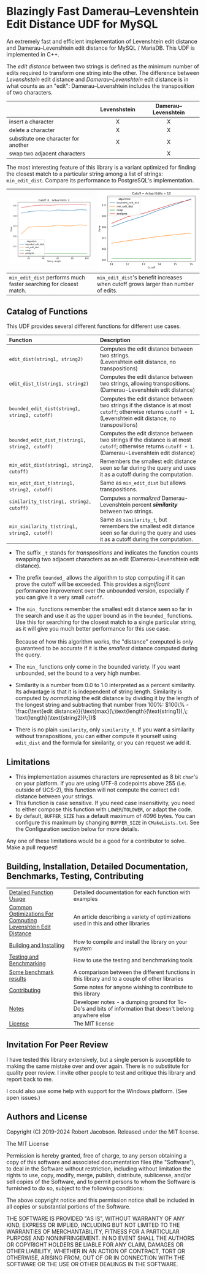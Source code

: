 # Blazingly Fast Damerau–Levenshtein Edit Distance UDF for MySQL

An extremely fast and efficient implementation of Levenshtein edit distance and Damerau–Levenshtein edit distance for
MySQL / MariaDB. This UDF is implemented in C++.

The _edit distance_ between two strings is defined as the minimum number of edits required to transform one string into
the other. The difference between _Levenshstein_ edit distance and _Damerau–Levenshtein_ edit distance is in what counts
as an "edit": Damerau–Levenshtein includes the transposition of two characters.

|                                      | Levenshstein | Damerau–Levenshtein |
|:-------------------------------------|:------------:|:-------------------:|
| insert a character                   |      X       |          X          |
| delete a character                   |      X       |          X          |
| substitute one character for another |      X       |          X          |
| swap two adjacent characters         |    &nbsp;    |          X          |

The most interesting feature of this library is a variant optimized for finding the closest match to a particular string among a list of strings: `min_edit_dist`. Compare its performance to PostgreSQL's implementation.

| <img src="doc/assets/output8_2.png" alt="Output 8 cutoff 2 edits" style="zoom:33%;" /> | <img src="doc/assets/realdata_ep10.png" alt="RealData edits plus 10" style="zoom:33%;" /> |
| ------------------------------------------------------------ | ------------------------------------------------------------ |
| `min_edit_dist` performs much faster searching for closest match. | `min_edit_dist`'s benefit increases when cutoff grows larger than  number of edits. |



## Catalog of Functions

This UDF provides several different functions for different use cases.

| Function                                        | Description                                                  |
| :---------------------------------------------- | :----------------------------------------------------------- |
| `edit_dist(string1, string2)`                   | Computes the edit distance between two strings.<br> (Levenshtein edit distance, no transpositions) |
| `edit_dist_t(string1, string2)`                 | Computes the edit distance between two strings, allowing transpositions.<br/> (Damerau-Levenshtein edit distance) |
| `bounded_edit_dist(string1, string2, cutoff)`   | Computes the edit distance between two strings if the distance is at most `cutoff`; otherwise returns `cutoff + 1`.<br/> (Levenshtein edit distance, no transpositions) |
| `bounded_edit_dist_t(string1, string2, cutoff)` | Computes the edit distance between two strings if the distance is at most `cutoff`; otherwise returns `cutoff + 1`.<br/> (Damerau-Levenshtein edit distance) |
| `min_edit_dist(string1, string2, cutoff)`       | Remembers the smallest edit distance seen so far during the query and uses it as a cutoff during the computation. |
| `min_edit_dist_t(string1, string2, cutoff)`     | Same as `min_edit_dist` but allows transpositions.           |
| `similarity_t(string1, string2, cutoff)`        | Computes a _normalized_ Damerau-Levenshtein percent **_similarity_** between two strings. |
| `min_similarity_t(string1, string2, cutoff)`    | Same as `similarity_t`, but remembers the smallest edit distance seen so far during the query and uses it as a cutoff during the computation. |

- The suffix `_t` stands for *transpositions* and indicates the function counts swapping two adjacent characters as an edit (Damerau-Levenshtein edit distance).
- The prefix `bounded_` allows the algorithm to stop computing if it can prove the cutoff will be exceeded. This provides a *significant* performance improvement over the unbounded version, especially if you can give it a very small `cutoff`.
- The `min_`  functions remember the smallest edit distance seen so far in the search and use it as the upper bound as in the `bounded_` functions. Use this for searching for the closest match to a single particular string, as it will give you much better performance for this use case.<br><br>Because of how this algorithm works, the "distance" computed is only guaranteed to be accurate if it is the *smallest* distance computed during the query. 

- The `min_` functions only come in the bounded variety. If you want unbounded, set the bound to a very high number.
- Similarity is a number from 0.0 to 1.0 interpreted as a percent similarity. Its advantage is that it is independent of string length. Similarity is computed by *normalizing* the edit distance by dividing it by the length of the longest string and subtracting that number from 100%: $100\% - \frac{\text{edit distance}}{\text{max}(\;\text{length}(\text{string1}),\; \text{length}(\text{string2})\;)}$
- There is no plain `similarity`, only `similarity_t`. If you want a similarity without transpositions, you can either compute it yourself using `edit_dist` and the formula for similarity, or you can request we add it.

## Limitations

* This implementation assumes characters are represented as 8 bit `char`'s on your platform. If you are using UTF-8 codepoints above 255 (i.e. outside of UCS-2), this function will not
  compute the correct edit distance between your strings.
* This function is case sensitive. If you need case insensitivity, you need to either compose this
  function with `LOWER`/`TOLOWER`, or adapt the code.
* By default, `BUFFER_SIZE` has a default maximum of 4096 bytes. You can configure this maximum by changing
  `BUFFER_SIZE` in `CMakeLists.txt`. See the Configuration section below for more details.

Any one of these limitations would be a good for a contributor to solve. Make a pull
request!

## Building, Installation, Detailed Documentation, Benchmarks, Testing, Contributing

|                                                              |                                                              |
| :----------------------------------------------------------- | :----------------------------------------------------------- |
| [Detailed Function Usage](doc/Usage.md)                      | Detailed documentation for each function with examples       |
| [Common Optimizations For Computing<br>Levenshtein Edit Distance](doc/OptimizingEditDistance) | An article describing a variety of optimizations used in this and other libraries |
| [Building and Installing](doc/Building.md)                   | How to compile and install the library on your system        |
| [Testing and Benchmarking](doc/Testing)                      | How to use the testing and benchmarking tools                |
| [Some benchmark results](doc/Benchmarks.md)                  | A comparison between the different functions in this library and to a couple of other libraries |
| [Contributing](doc/Contributing.md)                          | Some notes for anyone wishing to contribute to this library  |
| [Notes](doc/Notes.md)                                        | Developer notes - a dumping ground for To-Do's and bits of information that doesn't belong anywhere else |
| [License](License.txt)                                       | The MIT license                                              |

## Invitation For Peer Review

I have tested this library extensively, but a single person is susceptible to making the same mistake over and over again. There is no substitute for quality peer review. I invite other people to test and critique this library and report back to me. 

I could also use some help with support for the Windows platform. (See open issues.)

## Authors and License

Copyright (C) 2019-2024 Robert Jacobson. Released under the MIT license.

The MIT License

Permission is hereby granted, free of charge, to any person obtaining a copy
of this software and associated documentation files (the "Software"), to
deal in the Software without restriction, including without limitation the
rights to use, copy, modify, merge, publish, distribute, sublicense, and/or
sell copies of the Software, and to permit persons to whom the Software is
furnished to do so, subject to the following conditions:

The above copyright notice and this permission notice shall be included in
all copies or substantial portions of the Software.

THE SOFTWARE IS PROVIDED "AS IS", WITHOUT WARRANTY OF ANY KIND, EXPRESS OR
IMPLIED, INCLUDING BUT NOT LIMITED TO THE WARRANTIES OF MERCHANTABILITY,
FITNESS FOR A PARTICULAR PURPOSE AND NONINFRINGEMENT. IN NO EVENT SHALL THE
AUTHORS OR COPYRIGHT HOLDERS BE LIABLE FOR ANY CLAIM, DAMAGES OR OTHER
LIABILITY, WHETHER IN AN ACTION OF CONTRACT, TORT OR OTHERWISE, ARISING
FROM, OUT OF OR IN CONNECTION WITH THE SOFTWARE OR THE USE OR OTHER DEALINGS
IN THE SOFTWARE.
